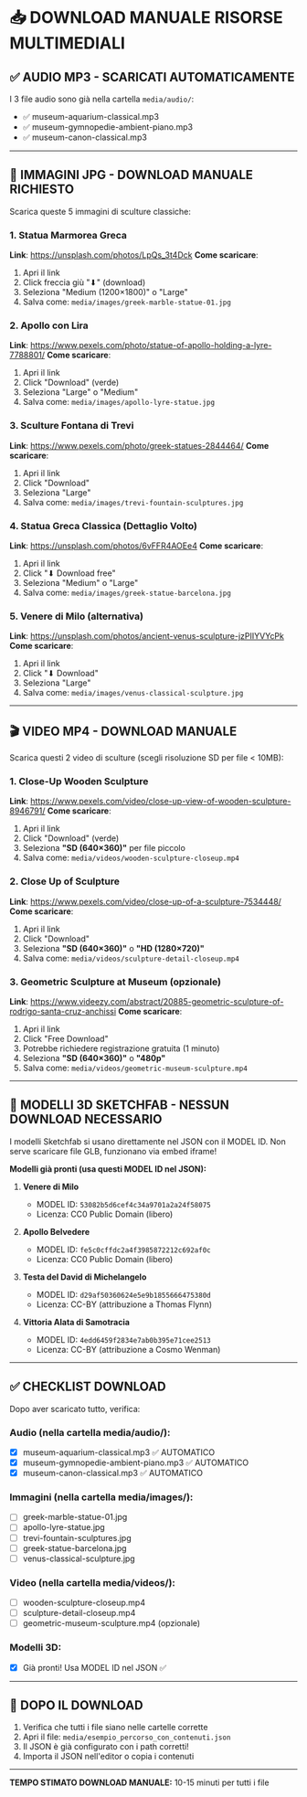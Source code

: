 # 📥 DOWNLOAD MANUALE RISORSE MULTIMEDIALI

## ✅ AUDIO MP3 - SCARICATI AUTOMATICAMENTE

I 3 file audio sono già nella cartella `media/audio/`:
- ✅ museum-aquarium-classical.mp3
- ✅ museum-gymnopedie-ambient-piano.mp3
- ✅ museum-canon-classical.mp3

---

## 📸 IMMAGINI JPG - DOWNLOAD MANUALE RICHIESTO

Scarica queste 5 immagini di sculture classiche:

### 1. Statua Marmorea Greca
**Link**: https://unsplash.com/photos/LpQs_3t4Dck
**Come scaricare**:
1. Apri il link
2. Click freccia giù "⬇" (download)
3. Seleziona "Medium (1200×1800)" o "Large"
4. Salva come: `media/images/greek-marble-statue-01.jpg`

### 2. Apollo con Lira
**Link**: https://www.pexels.com/photo/statue-of-apollo-holding-a-lyre-7788801/
**Come scaricare**:
1. Apri il link
2. Click "Download" (verde)
3. Seleziona "Large" o "Medium"
4. Salva come: `media/images/apollo-lyre-statue.jpg`

### 3. Sculture Fontana di Trevi
**Link**: https://www.pexels.com/photo/greek-statues-2844464/
**Come scaricare**:
1. Apri il link
2. Click "Download"
3. Seleziona "Large"
4. Salva come: `media/images/trevi-fountain-sculptures.jpg`

### 4. Statua Greca Classica (Dettaglio Volto)
**Link**: https://unsplash.com/photos/6vFFR4AOEe4
**Come scaricare**:
1. Apri il link
2. Click "⬇ Download free"
3. Seleziona "Medium" o "Large"
4. Salva come: `media/images/greek-statue-barcelona.jpg`

### 5. Venere di Milo (alternativa)
**Link**: https://unsplash.com/photos/ancient-venus-sculpture-jzPIIYVYcPk
**Come scaricare**:
1. Apri il link
2. Click "⬇ Download"
3. Seleziona "Large"
4. Salva come: `media/images/venus-classical-sculpture.jpg`

---

## 🎬 VIDEO MP4 - DOWNLOAD MANUALE

Scarica questi 2 video di sculture (scegli risoluzione SD per file < 10MB):

### 1. Close-Up Wooden Sculpture
**Link**: https://www.pexels.com/video/close-up-view-of-wooden-sculpture-8946791/
**Come scaricare**:
1. Apri il link
2. Click "Download" (verde)
3. Seleziona **"SD (640×360)"** per file piccolo
4. Salva come: `media/videos/wooden-sculpture-closeup.mp4`

### 2. Close Up of Sculpture
**Link**: https://www.pexels.com/video/close-up-of-a-sculpture-7534448/
**Come scaricare**:
1. Apri il link
2. Click "Download"
3. Seleziona **"SD (640×360)"** o **"HD (1280×720)"**
4. Salva come: `media/videos/sculpture-detail-closeup.mp4`

### 3. Geometric Sculpture at Museum (opzionale)
**Link**: https://www.videezy.com/abstract/20885-geometric-sculpture-of-rodrigo-santa-cruz-anchissi
**Come scaricare**:
1. Apri il link
2. Click "Free Download"
3. Potrebbe richiedere registrazione gratuita (1 minuto)
4. Seleziona **"SD (640×360)"** o **"480p"**
5. Salva come: `media/videos/geometric-museum-sculpture.mp4`

---

## 🗿 MODELLI 3D SKETCHFAB - NESSUN DOWNLOAD NECESSARIO

I modelli Sketchfab si usano direttamente nel JSON con il MODEL ID.
Non serve scaricare file GLB, funzionano via embed iframe!

**Modelli già pronti (usa questi MODEL ID nel JSON):**

1. **Venere di Milo**
   - MODEL ID: `53082b5d6cef4c34a9701a2a24f58075`
   - Licenza: CC0 Public Domain (libero)

2. **Apollo Belvedere**
   - MODEL ID: `fe5c0cffdc2a4f3985872212c692af0c`
   - Licenza: CC0 Public Domain (libero)

3. **Testa del David di Michelangelo**
   - MODEL ID: `d29af50360624e5e9b1855666475380d`
   - Licenza: CC-BY (attribuzione a Thomas Flynn)

4. **Vittoria Alata di Samotracia**
   - MODEL ID: `4edd6459f2834e7ab0b395e71cee2513`
   - Licenza: CC-BY (attribuzione a Cosmo Wenman)

---

## ✅ CHECKLIST DOWNLOAD

Dopo aver scaricato tutto, verifica:

### Audio (nella cartella media/audio/):
- [x] museum-aquarium-classical.mp3 ✅ AUTOMATICO
- [x] museum-gymnopedie-ambient-piano.mp3 ✅ AUTOMATICO
- [x] museum-canon-classical.mp3 ✅ AUTOMATICO

### Immagini (nella cartella media/images/):
- [ ] greek-marble-statue-01.jpg
- [ ] apollo-lyre-statue.jpg
- [ ] trevi-fountain-sculptures.jpg
- [ ] greek-statue-barcelona.jpg
- [ ] venus-classical-sculpture.jpg

### Video (nella cartella media/videos/):
- [ ] wooden-sculpture-closeup.mp4
- [ ] sculpture-detail-closeup.mp4
- [ ] geometric-museum-sculpture.mp4 (opzionale)

### Modelli 3D:
- [x] Già pronti! Usa MODEL ID nel JSON ✅

---

## 🚀 DOPO IL DOWNLOAD

1. Verifica che tutti i file siano nelle cartelle corrette
2. Apri il file: `media/esempio_percorso_con_contenuti.json`
3. Il JSON è già configurato con i path corretti!
4. Importa il JSON nell'editor o copia i contenuti

---

**TEMPO STIMATO DOWNLOAD MANUALE:** 10-15 minuti per tutti i file

